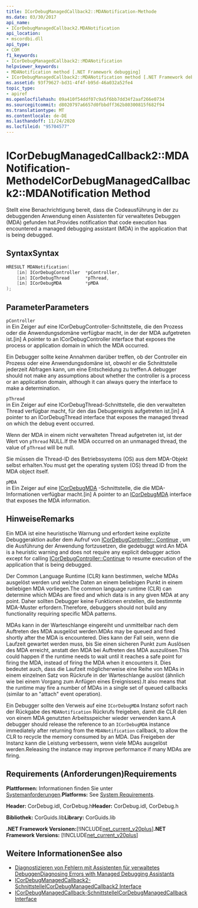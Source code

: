 ```yaml
---
title: ICorDebugManagedCallback2::MDANotification-Methode
ms.date: 03/30/2017
api_name:
- ICorDebugManagedCallback2.MDANotification
api_location:
- mscordbi.dll
api_type:
- COM
f1_keywords:
- ICorDebugManagedCallback2::MDANotification
helpviewer_keywords:
- MDANotification method [.NET Framework debugging]
- ICorDebugManagedCallback2::MDANotification method [.NET Framework debugging]
ms.assetid: 93f79627-bd31-4f4f-b95d-46a032a52fe4
topic_type:
- apiref
ms.openlocfilehash: 09a410f54ddf07c9a5f6bb7dd34f2aaf266e0734
ms.sourcegitcommit: d8020797a6657d0fbbdff362b80300815f682f94
ms.translationtype: MT
ms.contentlocale: de-DE
ms.lasthandoff: 11/24/2020
ms.locfileid: "95704577"
---
```

# <a name="icordebugmanagedcallback2mdanotification-method"></a><span data-ttu-id="beab3-102">ICorDebugManagedCallback2::MDANotification-Methode</span><span class="sxs-lookup"><span data-stu-id="beab3-102">ICorDebugManagedCallback2::MDANotification Method</span></span>

<span data-ttu-id="beab3-103">Stellt eine Benachrichtigung bereit, dass die Codeausführung in der zu debuggenden Anwendung einen Assistenten für verwaltetes Debuggen (MDA) gefunden hat.</span><span class="sxs-lookup"><span data-stu-id="beab3-103">Provides notification that code execution has encountered a managed debugging assistant (MDA) in the application that is being debugged.</span></span>  
  
## <a name="syntax"></a><span data-ttu-id="beab3-104">Syntax</span><span class="sxs-lookup"><span data-stu-id="beab3-104">Syntax</span></span>  
  
```cpp  
HRESULT MDANotification(  
    [in] ICorDebugController  *pController,  
    [in] ICorDebugThread      *pThread,  
    [in] ICorDebugMDA         *pMDA  
);  
```  
  
## <a name="parameters"></a><span data-ttu-id="beab3-105">Parameter</span><span class="sxs-lookup"><span data-stu-id="beab3-105">Parameters</span></span>  

 `pController`  
 <span data-ttu-id="beab3-106">in Ein Zeiger auf eine ICorDebugController-Schnittstelle, die den Prozess oder die Anwendungsdomäne verfügbar macht, in der der MDA aufgetreten ist.</span><span class="sxs-lookup"><span data-stu-id="beab3-106">[in] A pointer to an ICorDebugController interface that exposes the process or application domain in which the MDA occurred.</span></span>  
  
 <span data-ttu-id="beab3-107">Ein Debugger sollte keine Annahmen darüber treffen, ob der Controller ein Prozess oder eine Anwendungsdomäne ist, obwohl er die Schnittstelle jederzeit Abfragen kann, um eine Entscheidung zu treffen.</span><span class="sxs-lookup"><span data-stu-id="beab3-107">A debugger should not make any assumptions about whether the controller is a process or an application domain, although it can always query the interface to make a determination.</span></span>  
  
 `pThread`  
 <span data-ttu-id="beab3-108">in Ein Zeiger auf eine ICorDebugThread-Schnittstelle, die den verwalteten Thread verfügbar macht, für den das Debugereignis aufgetreten ist.</span><span class="sxs-lookup"><span data-stu-id="beab3-108">[in] A pointer to an ICorDebugThread interface that exposes the managed thread on which the debug event occurred.</span></span>  
  
 <span data-ttu-id="beab3-109">Wenn der MDA in einem nicht verwalteten Thread aufgetreten ist, ist der Wert von `pThread` NULL.</span><span class="sxs-lookup"><span data-stu-id="beab3-109">If the MDA occurred on an unmanaged thread, the value of `pThread` will be null.</span></span>  
  
 <span data-ttu-id="beab3-110">Sie müssen die Thread-ID des Betriebssystems (OS) aus dem MDA-Objekt selbst erhalten.</span><span class="sxs-lookup"><span data-stu-id="beab3-110">You must get the operating system (OS) thread ID from the MDA object itself.</span></span>  
  
 `pMDA`  
 <span data-ttu-id="beab3-111">in Ein Zeiger auf eine [ICorDebugMDA](icordebugmda-interface.md) -Schnittstelle, die die MDA-Informationen verfügbar macht.</span><span class="sxs-lookup"><span data-stu-id="beab3-111">[in] A pointer to an [ICorDebugMDA](icordebugmda-interface.md) interface that exposes the MDA information.</span></span>  
  
## <a name="remarks"></a><span data-ttu-id="beab3-112">Hinweise</span><span class="sxs-lookup"><span data-stu-id="beab3-112">Remarks</span></span>  

 <span data-ttu-id="beab3-113">Ein MDA ist eine heuristische Warnung und erfordert keine explizite Debuggeraktion außer dem Aufruf von [ICorDebugController:: Continue](icordebugcontroller-continue-method.md) , um die Ausführung der Anwendung fortzusetzen, die gedebuggt wird.</span><span class="sxs-lookup"><span data-stu-id="beab3-113">An MDA is a heuristic warning and does not require any explicit debugger action except for calling [ICorDebugController::Continue](icordebugcontroller-continue-method.md) to resume execution of the application that is being debugged.</span></span>  
  
 <span data-ttu-id="beab3-114">Der Common Language Runtime (CLR) kann bestimmen, welche MDAs ausgelöst werden und welche Daten an einem beliebigen Punkt in einem beliebigen MDA vorliegen.</span><span class="sxs-lookup"><span data-stu-id="beab3-114">The common language runtime (CLR) can determine which MDAs are fired and which data is in any given MDA at any point.</span></span> <span data-ttu-id="beab3-115">Daher sollten Debugger keine Funktionen erstellen, die bestimmte MDA-Muster erfordern.</span><span class="sxs-lookup"><span data-stu-id="beab3-115">Therefore, debuggers should not build any functionality requiring specific MDA patterns.</span></span>  
  
 <span data-ttu-id="beab3-116">MDAs kann in der Warteschlange eingereiht und unmittelbar nach dem Auftreten des MDA ausgelöst werden.</span><span class="sxs-lookup"><span data-stu-id="beab3-116">MDAs may be queued and fired shortly after the MDA is encountered.</span></span> <span data-ttu-id="beab3-117">Dies kann der Fall sein, wenn die Laufzeit gewartet werden muss, bis Sie einen sicheren Punkt zum Auslösen des MDA erreicht, anstatt den MDA bei Auftreten des MDA auszulösen.</span><span class="sxs-lookup"><span data-stu-id="beab3-117">This could happen if the runtime needs to wait until it reaches a safe point for firing the MDA, instead of firing the MDA when it encounters it.</span></span> <span data-ttu-id="beab3-118">Dies bedeutet auch, dass die Laufzeit möglicherweise eine Reihe von MDAs in einem einzelnen Satz von Rückrufe in der Warteschlange auslöst (ähnlich wie bei einem Vorgang zum Anfügen eines Ereignisses).</span><span class="sxs-lookup"><span data-stu-id="beab3-118">It also means that the runtime may fire a number of MDAs in a single set of queued callbacks (similar to an "attach" event operation).</span></span>  
  
 <span data-ttu-id="beab3-119">Ein Debugger sollte den Verweis auf eine `ICorDebugMDA` Instanz sofort nach der Rückgabe des `MDANotification` Rückrufs freigeben, damit die CLR den von einem MDA genutzten Arbeitsspeicher wieder verwenden kann.</span><span class="sxs-lookup"><span data-stu-id="beab3-119">A debugger should release the reference to an `ICorDebugMDA` instance immediately after returning from the `MDANotification` callback, to allow the CLR to recycle the memory consumed by an MDA.</span></span> <span data-ttu-id="beab3-120">Das Freigeben der Instanz kann die Leistung verbessern, wenn viele MDAs ausgelöst werden.</span><span class="sxs-lookup"><span data-stu-id="beab3-120">Releasing the instance may improve performance if many MDAs are firing.</span></span>  
  
## <a name="requirements"></a><span data-ttu-id="beab3-121">Requirements (Anforderungen)</span><span class="sxs-lookup"><span data-stu-id="beab3-121">Requirements</span></span>  

 <span data-ttu-id="beab3-122">**Plattformen:** Informationen finden Sie unter [Systemanforderungen](../../get-started/system-requirements.md).</span><span class="sxs-lookup"><span data-stu-id="beab3-122">**Platforms:** See [System Requirements](../../get-started/system-requirements.md).</span></span>  
  
 <span data-ttu-id="beab3-123">**Header:** CorDebug.idl, CorDebug.h</span><span class="sxs-lookup"><span data-stu-id="beab3-123">**Header:** CorDebug.idl, CorDebug.h</span></span>  
  
 <span data-ttu-id="beab3-124">**Bibliothek:** CorGuids.lib</span><span class="sxs-lookup"><span data-stu-id="beab3-124">**Library:** CorGuids.lib</span></span>  
  
 <span data-ttu-id="beab3-125">**.NET Framework Versionen:**[!INCLUDE[net_current_v20plus](../../../../includes/net-current-v20plus-md.md)]</span><span class="sxs-lookup"><span data-stu-id="beab3-125">**.NET Framework Versions:** [!INCLUDE[net_current_v20plus](../../../../includes/net-current-v20plus-md.md)]</span></span>  
  
## <a name="see-also"></a><span data-ttu-id="beab3-126">Weitere Informationen</span><span class="sxs-lookup"><span data-stu-id="beab3-126">See also</span></span>

- [<span data-ttu-id="beab3-127">Diagnostizieren von Fehlern mit Assistenten für verwaltetes Debuggen</span><span class="sxs-lookup"><span data-stu-id="beab3-127">Diagnosing Errors with Managed Debugging Assistants</span></span>](../../debug-trace-profile/diagnosing-errors-with-managed-debugging-assistants.md)
- [<span data-ttu-id="beab3-128">ICorDebugManagedCallback2-Schnittstelle</span><span class="sxs-lookup"><span data-stu-id="beab3-128">ICorDebugManagedCallback2 Interface</span></span>](icordebugmanagedcallback2-interface.md)
- [<span data-ttu-id="beab3-129">ICorDebugManagedCallback-Schnittstelle</span><span class="sxs-lookup"><span data-stu-id="beab3-129">ICorDebugManagedCallback Interface</span></span>](icordebugmanagedcallback-interface.md)
